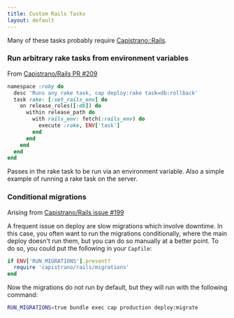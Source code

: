 ```yaml
---
title: Custom Rails Tasks
layout: default
---
```


Many of these tasks probably require [Capistrano::Rails](https://github.com/capistrano/rails).

### Run arbitrary rake tasks from environment variables

From [Capistrano/Rails PR #209](https://github.com/capistrano/rails/pull/209)

```ruby
namespace :ruby do
  desc 'Runs any rake task, cap deploy:rake task=db:rollback'
  task rake: [:set_rails_env] do
    on release_roles([:db]) do
      within release_path do
        with rails_env: fetch(:rails_env) do
          execute :rake, ENV['task']
        end
      end
    end
  end
end
```

Passes in the rake task to be run via an environment variable. Also a simple example of running a rake task on the server.


### Conditional migrations

Arising from [Capistrano/Rails issue #199](https://github.com/capistrano/rails/issues/199)

A frequent issue on deploy are slow migrations which involve downtime. In this case, you often want to run the migrations conditionally, where the main deploy doesn't run them, but you can do so manually at a better point. To do so, you could put the following in your `Capfile`:

```ruby
if ENV['RUN_MIGRATIONS'].present?
  require 'capistrano/rails/migrations'
end
```

Now the migrations do not run by default, but they will run with the following command:

```bash
RUN_MIGRATIONS=true bundle exec cap production deploy:migrate
```
